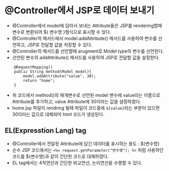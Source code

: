 # @Controller에서 JSP로 데이터 보내기
* @Controller에서 model에 담아서 보내는 Attribute들은 JSP를 rendering할때 변수로 변환되어 ${ 변수명 }형식으로 표시할 수 있다.
* @Controller의 메서드에서 model.addAttribute() 메서드를 사용하여 변수를 선언하고, JSP로 전달할 값을 저장할 수 있다.
* @Controller의 메서드를 선언할때 arugment로 Model type의 변수를 선언한다.
* 선언된 변수의 addAttribute() 메서드를 사용하여 JSP로 전달할 값을 설정한다.
``` 
	@RequestMapping()
	public String method(Model model){
		model.addAttribute("value", 30);
		return "home";
	}
```
* 위 코드에서 method()의 매개변수로 선언된 model 변수에 value라는 이름으로 Attribute를 추가하고, value Attribute에 30이라는 값을 설정하였다.
* home.jsp 파일이 rendring 될때 파일이 코드중에 ```${value}```라는 부분이 있으면 30이라는 값으로 대체되어 html 코드가 생성된다.

## EL(Expresstion Lang) tag
* @Controller에서 전달된 Attribute에 담긴 데이터를 표시하는 용도 : ${변수명}
* 순수 JSP 코드에서는 ```<%= request.getParameter("변수명"); %>``` 처럼 사용하던 코드를 ${변수명}과 같이 간단한 코드로 대체하였다.
* EL tag에서는 4칙연산과 간단한 비교연산, 논리연산을 수행할 수 있다.